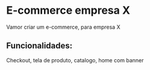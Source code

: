 # E-commerce empresa X

Vamor criar um e-commerce, para empresa X

## Funcionalidades: 

Checkout, tela de produto, catalogo, home com banner